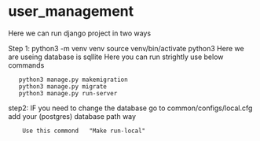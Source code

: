 # user_management

Here we can run django project in two ways

Step 1:
        python3 -m venv venv 
       source venv/bin/activate
       python3 
       Here we are useing  database is sqllite
       Here you can run strightly use below commands

       python3 manage.py makemigration
       python3 manage.py migrate
       python3 manage.py run-server


step2:
        IF you need to change the database go to common/configs/local.cfg add your (postgres) database path way
        
        Use this commond   "Make run-local"

       

